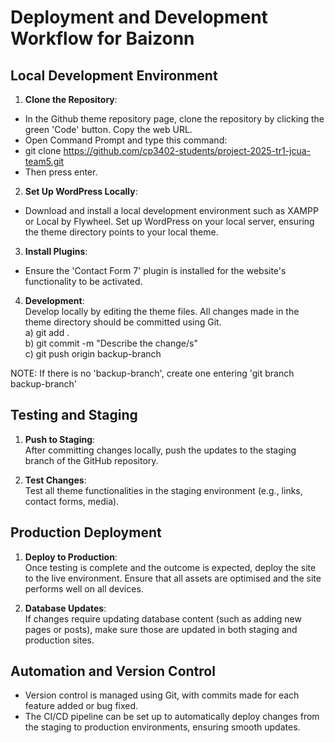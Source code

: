 # Deployment and Development Workflow for Baizonn

## Local Development Environment
1. **Clone the Repository**:
- In the Github theme repository page, clone the repository by clicking the green 'Code' button. Copy the web URL.
- Open Command Prompt and type this command:
- git clone https://github.com/cp3402-students/project-2025-tr1-jcua-team5.git
- Then press enter.

2. **Set Up WordPress Locally**:  
- Download and install a local development environment such as XAMPP or Local by Flywheel. Set up WordPress on your local server, ensuring the theme directory points to your local theme.

3. **Install Plugins**:  
- Ensure the 'Contact Form 7' plugin is installed for the website's functionality to be activated.

4. **Development**:  
Develop locally by editing the theme files. All changes made in the theme directory should be committed using Git.  
a) git add .  
b) git commit -m "Describe the change/s"  
c) git push origin backup-branch  

NOTE: If there is no 'backup-branch', create one entering 'git branch backup-branch'

## Testing and Staging
1. **Push to Staging**:  
After committing changes locally, push the updates to the staging branch of the GitHub repository.

2. **Test Changes**:  
Test all theme functionalities in the staging environment (e.g., links, contact forms, media).

## Production Deployment
1. **Deploy to Production**:  
Once testing is complete and the outcome is expected, deploy the site to the live environment. Ensure that all assets are optimised and the site performs well on all devices.

2. **Database Updates**:  
If changes require updating database content (such as adding new pages or posts), make sure those are updated in both staging and production sites.

## Automation and Version Control
- Version control is managed using Git, with commits made for each feature added or bug fixed.
- The CI/CD pipeline can be set up to automatically deploy changes from the staging to production environments, ensuring smooth updates.
